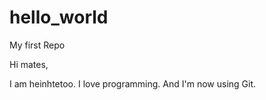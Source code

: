 # hello_world
My first Repo

Hi mates,

  I am heinhtetoo. I love programming. And I'm now using Git.
